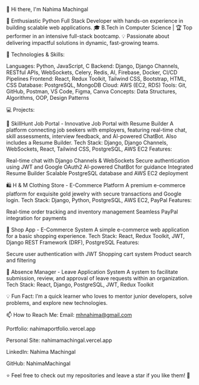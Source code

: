👋 Hi there, I'm Nahima Machingal


🚀 Enthusiastic Python Full Stack Developer with hands-on experience in building scalable web applications.
🎓 B.Tech in Computer Science | 🏆 Top performer in an intensive full-stack bootcamp.
💡 Passionate about delivering impactful solutions in dynamic, fast-growing teams.

🔧 Technologies & Skills:

Languages: Python, JavaScript, C
Backend: Django, Django Channels, RESTful APIs, WebSockets, Celery, Redis, AI, Firebase, Docker, CI/CD Pipelines
Frontend: React, Redux Toolkit, Tailwind CSS, Bootstrap, HTML, CSS
Database: PostgreSQL, MongoDB
Cloud: AWS (EC2, RDS)
Tools: Git, GitHub, Postman, VS Code, Figma, Canva
Concepts: Data Structures, Algorithms, OOP, Design Patterns


💻 Projects:

🌟 SkillHunt Job Portal - Innovative Job Portal with Resume Builder
A platform connecting job seekers with employers, featuring real-time chat, skill assessments, interview feedback, and AI-powered ChatBot. Also includes a Resume Builder.
Tech Stack: Django, Django Channels, WebSockets, React, Tailwind CSS, PostgreSQL, AWS EC2
Features:

Real-time chat with Django Channels & WebSockets
Secure authentication using JWT and Google OAuth2
AI-powered ChatBot for guidance
Integrated Resume Builder
Scalable PostgreSQL database and AWS EC2 deployment


🛍️ H & M Clothing Store - E-Commerce Platform
A premium e-commerce platform for exquisite gold jewelry with secure transactions and Google login.
Tech Stack: Django, Python, PostgreSQL, AWS EC2, PayPal
Features:

Real-time order tracking and inventory management
Seamless PayPal integration for payments


🛒 Shop App - E-Commerce System
A simple e-commerce web application for a basic shopping experience.
Tech Stack: React, Redux Toolkit, JWT, Django REST Framework (DRF), PostgreSQL
Features:

Secure user authentication with JWT
Shopping cart system
Product search and filtering


🏢 Absence Manager - Leave Application System
A system to facilitate submission, review, and approval of leave requests within an organization.
Tech Stack: React, Django, PostgreSQL, JWT, Redux Toolkit


💡 Fun Fact:
I’m a quick learner who loves to mentor junior developers, solve problems, and explore new technologies.

📫 How to Reach Me:
Email: mhnahima@gmail.com

Portfolio: nahimaportfolio.vercel.app

Personal Site: nahimamachingal.vercel.app

LinkedIn: Nahima Machingal

GitHub: NahimaMachingal

⭐️ Feel free to check out my repositories and leave a star if you like them! 🌟
